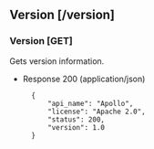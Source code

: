 ## Version [/version]

### Version [GET]

Gets version information.

+ Response 200 (application/json)

        {
            "api_name": "Apollo",
            "license": "Apache 2.0",
            "status": 200,
            "version": 1.0
        }
